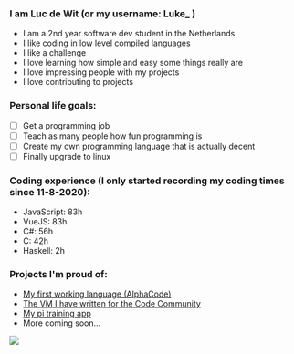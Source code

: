### I am Luc de Wit (or my username: Luke_ )

- I am a 2nd year software dev student in the Netherlands
- I like coding in low level compiled languages
- I like a challenge
- I love learning how simple and easy some things really are
- I love impressing people with my projects
- I love contributing to projects

### Personal life goals:
- [ ] Get a programming job
- [ ] Teach as many people how fun programming is
- [ ] Create my own programming language that is actually decent
- [ ] Finally upgrade to linux

### Coding experience (I only started recording my coding times since 11-8-2020):
- JavaScript: 83h
- VueJS: 83h
- C#: 56h
- C: 42h
- Haskell: 2h

### Projects I'm proud of:
- [My first working language (AlphaCode)](https://github.com/justlucdewit/alphaV4)
- [The VM I have written for the Code Community](https://github.com/CCodeCommunity/CCVM)
- [My pi training app](https://justlucdewit.github.io/pitrainer/)
- More coming soon...

<img src="https://github-readme-stats.vercel.app/api?username=justlucdewit&&show_icons=true"/>
